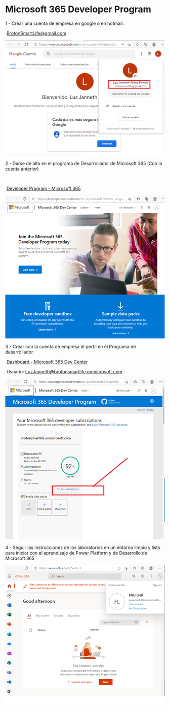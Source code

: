 # Microsoft 365 Developer Program



1 - Crear una cuenta de empresa en google o en hotmail.



​	 BrotonSmartLife@gmail.com

![publicemailcompanyaccount](images/publicemailcompanyaccount.png)

 2 - Darse de alta en el programa de Desarrollador de Microsoft 365 (Con la cuenta anterior)

​	

​	[Developer Program - Microsoft 365](https://developer.microsoft.com/en-us/microsoft-365/dev-program)

![Microsoft365DeveloperProgram](images/Microsoft365DeveloperProgram.png)

3 - Crear con la cuenta de empresa el perfil en el Programa de desarrollador

​	[Dashboard - Microsoft 365 Dev Center](https://developer.microsoft.com/en-us/microsoft-365/profile)

​	Usuario: LuzJanneth@brotonsmartlife.onmicrosoft.com

![CuentaYPerfileEnMicrosoftOffice365](images/CuentaYPerfileEnMicrosoftOffice365.png)

4 - Seguir las instrucciones de los laboratorios en un entorno limpio y listo para iniciar con el aprendizaje de Power Platform y de Desarrollo de Microsoft 365

![Office365Subscription](images\Office365Subscription.png)

